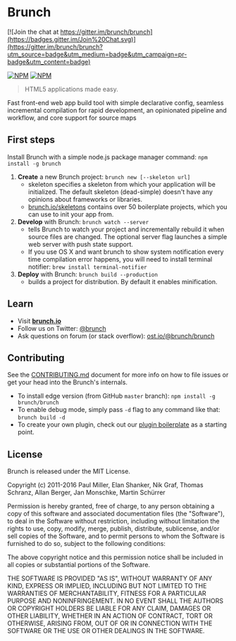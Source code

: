 # Brunch

[![Join the chat at https://gitter.im/brunch/brunch](https://badges.gitter.im/Join%20Chat.svg)](https://gitter.im/brunch/brunch?utm_source=badge&utm_medium=badge&utm_campaign=pr-badge&utm_content=badge)

[![NPM](https://nodei.co/npm/brunch.png?compact=true)](https://nodei.co/npm/brunch/)
[![NPM](https://nodei.co/npm-dl/brunch.png)](https://nodei.co/npm/brunch/)

> HTML5 applications made easy.

Fast front-end web app build tool with simple declarative config, seamless incremental compilation for rapid development, an opinionated pipeline and workflow, and core support for source maps

## First steps

Install Brunch with a simple node.js package manager command: `npm install -g brunch`

1. **Create** a new Brunch project: `brunch new [--skeleton url]`
    - skeleton specifies a skeleton from which your application will be initialized.
    The default skeleton (dead-simple) doesn't have any opinions about frameworks or libraries.
    - [brunch.io/skeletons](http://brunch.io/skeletons) contains over 50
    boilerplate projects, which you can use to init your app from.
2. **Develop** with Brunch: `brunch watch --server`
    - tells Brunch to watch your project and incrementally rebuild it when source files are changed.
    The optional server flag launches a simple web server with push state support.
    - If you use OS X and want brunch to show system notification every time compilation error happens, you will need to install terminal notifier:
    `brew install terminal-notifier`
3. **Deploy** with Brunch: `brunch build --production`
    - builds a project for distribution. By default it enables minification.

## Learn

* Visit [**brunch.io**](http://brunch.io)
* Follow us on Twitter: [@brunch](http://twitter.com/brunch)
* Ask questions on forum (or stack overflow): [ost.io/@brunch/brunch](http://ost.io/@brunch/brunch)

## Contributing

See the [CONTRIBUTING.md](https://github.com/brunch/brunch/blob/master/CONTRIBUTING.md) document for more info on how to file issues or get your head into the Brunch's internals.

- To install edge version (from GitHub `master` branch): `npm install -g brunch/brunch`
- To enable debug mode, simply pass `-d` flag to any command like that: `brunch build -d`
- To create your own plugin, check out our [plugin boilerplate](https://github.com/brunch/brunch-boilerplate-plugin) as a starting point.

## License

Brunch is released under the MIT License.

Copyright (c) 2011-2016 Paul Miller, Elan Shanker, Nik Graf,
Thomas Schranz, Allan Berger, Jan Monschke, Martin Schürrer

Permission is hereby granted, free of charge, to any person obtaining a copy
of this software and associated documentation files (the "Software"), to deal
in the Software without restriction, including without limitation the rights
to use, copy, modify, merge, publish, distribute, sublicense, and/or sell
copies of the Software, and to permit persons to whom the Software is
furnished to do so, subject to the following conditions:

The above copyright notice and this permission notice shall be included in
all copies or substantial portions of the Software.

THE SOFTWARE IS PROVIDED "AS IS", WITHOUT WARRANTY OF ANY KIND, EXPRESS OR
IMPLIED, INCLUDING BUT NOT LIMITED TO THE WARRANTIES OF MERCHANTABILITY,
FITNESS FOR A PARTICULAR PURPOSE AND NONINFRINGEMENT. IN NO EVENT SHALL THE
AUTHORS OR COPYRIGHT HOLDERS BE LIABLE FOR ANY CLAIM, DAMAGES OR OTHER
LIABILITY, WHETHER IN AN ACTION OF CONTRACT, TORT OR OTHERWISE, ARISING FROM,
OUT OF OR IN CONNECTION WITH THE SOFTWARE OR THE USE OR OTHER DEALINGS IN
THE SOFTWARE.
